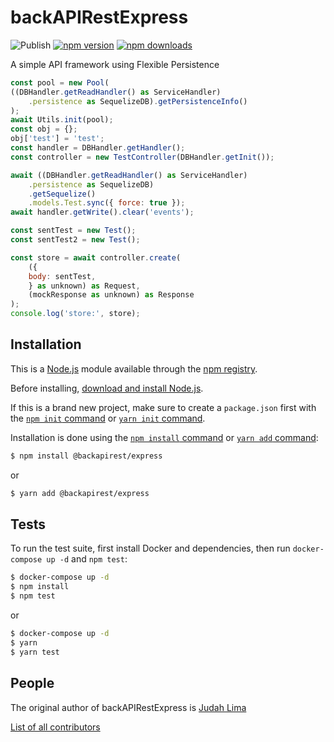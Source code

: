 # backAPIRestExpress

![Publish](https://github.com/Judahh/backAPIRestExpress/workflows/Publish/badge.svg)
[![npm version](https://badge.fury.io/js/%40backapirest%2Fexpress.svg)](https://badge.fury.io/js/%40backapirest%2Fexpress)
[![npm downloads](https://img.shields.io/npm/dt/%40backapirest%2Fexpress.svg)](https://img.shields.io/npm/dt/%40backapirest%2Fexpress.svg)

A simple API framework using Flexible Persistence

```js
const pool = new Pool(
((DBHandler.getReadHandler() as ServiceHandler)
    .persistence as SequelizeDB).getPersistenceInfo()
);
await Utils.init(pool);
const obj = {};
obj['test'] = 'test';
const handler = DBHandler.getHandler();
const controller = new TestController(DBHandler.getInit());

await ((DBHandler.getReadHandler() as ServiceHandler)
    .persistence as SequelizeDB)
    .getSequelize()
    .models.Test.sync({ force: true });
await handler.getWrite().clear('events');

const sentTest = new Test();
const sentTest2 = new Test();

const store = await controller.create(
    ({
    body: sentTest,
    } as unknown) as Request,
    (mockResponse as unknown) as Response
);
console.log('store:', store);
```

## Installation

This is a [Node.js](https://nodejs.org/en/) module available through the
[npm registry](https://www.npmjs.com/).

Before installing,
[download and install Node.js](https://nodejs.org/en/download/).

If this is a brand new project, make sure to create a `package.json` first with
the [`npm init` command](https://docs.npmjs.com/creating-a-package-json-file) or
[`yarn init` command](https://classic.yarnpkg.com/en/docs/cli/init/).

Installation is done using the
[`npm install` command](https://docs.npmjs.com/getting-started/installing-npm-packages-locally)
or [`yarn add` command](https://classic.yarnpkg.com/en/docs/cli/add):

```bash
$ npm install @backapirest/express
```

or

```bash
$ yarn add @backapirest/express
```

## Tests

To run the test suite, first install Docker and dependencies, then run
`docker-compose up -d` and `npm test`:

```bash
$ docker-compose up -d
$ npm install
$ npm test
```

or

```bash
$ docker-compose up -d
$ yarn
$ yarn test
```

## People

The original author of backAPIRestExpress is [Judah Lima](https://github.com/Judahh)

[List of all contributors](https://github.com/Judahh/backAPIRestExpress/graphs/contributors)
